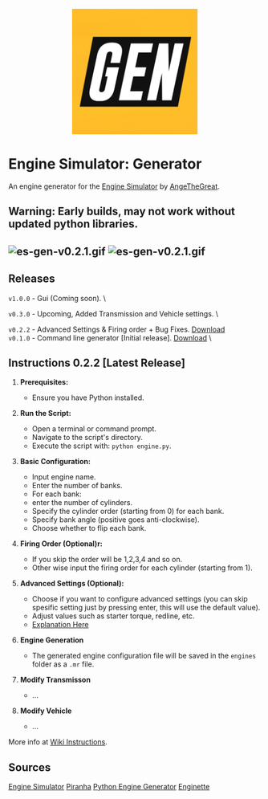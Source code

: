 <p align="center"><img src="https://github.com/AaronsLifeGame/es-generator/blob/main/public/es-gen.png" width="250" height="250"></p>

# Engine Simulator: Generator
An engine generator for the [Engine Simulator](https://github.com/ange-yaghi/engine-sim) by [AngeTheGreat](https://github.com/ange-yaghi).
  
## Warning: Early builds, may not work without updated python libraries.

![es-gen-v0.2.1.gif](https://github.com/AaronsLifeGame/es-generator/blob/main/public/es-gen-v0.2.1.gif)
![es-gen-v0.2.1.gif](https://github.com/AaronsLifeGame/es-generator/blob/main/public/es-gen-v0.1.0.gif)
---

## Releases
`v1.0.0` - Gui (Coming soon). \

`v0.3.0` - Upcoming, Added Transmission and Vehicle settings. \

`v0.2.2` - Advanced Settings & Firing order + Bug Fixes. [Download](https://github.com/AaronsLifeGame/es-generator/releases/download/v0.2.2/es-gen-v0.2.2.zip) \
`v0.1.0` - Command line generator [Initial release]. [Download](https://github.com/AaronsLifeGame/es-generator/releases/download/v0.1.0/es-gen-v0.1.0.zip) \


## Instructions 0.2.2 [Latest Release]
1. **Prerequisites:**
   - Ensure you have Python installed.

2. **Run the Script:**
   - Open a terminal or command prompt.
   - Navigate to the script's directory.
   - Execute the script with: `python engine.py`.

3. **Basic Configuration:**
   - Input engine name.
   - Enter the number of banks.
   - For each bank:
   - enter the number of cylinders.
   - Specify the cylinder order (starting from 0) for each bank.
   - Specify bank angle (positive goes anti-clockwise).
   - Choose whether to flip each bank.

4. **Firing Order (Optional)r:**
   - If you skip the order will be 1,2,3,4 and so on.
   - Other wise input the firing order for each cylinder (starting from 1).

5. **Advanced Settings (Optional):**
   - Choose if you want to configure advanced settings (you can skip spesific setting just by pressing enter, this will use the default value).
   - Adjust values such as starter torque, redline, etc.
   - [Explanation Here](https://github.com/AaronsLifeGame/es-generator/wiki/Instructions#v020)  

6. **Engine Generation**
   - The generated engine configuration file will be saved in the `engines` folder as a `.mr` file.

7. **Modify Transmisson** 
   - ...

8. **Modify Vehicle**
   - ...

More info at [Wiki Instructions](https://github.com/AaronsLifeGame/es-generator/wiki/Instructions).
  
## Sources
[Engine Simulator](https://github.com/ange-yaghi/engine-sim)
[Piranha](https://github.com/ange-yaghi/piranha)
[Python Engine Generator](https://github.com/ange-yaghi/engine-generator)
[Enginette](https://github.com/Enginette/enginette)
